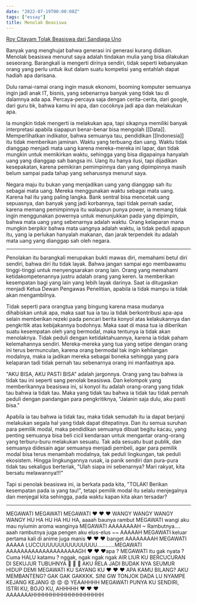 ```yaml
---
date: "2022-07-19T00:00:00Z"
tags: ["essay"]
title: Menolak Beasiswa
---
```


[Roy Citayam Tolak Beasiswa dari Sandiaga Uno](https://lifestyle.sindonews.com/read/829661/187/ini-alasan-sesungguhnya-roy-citayam-tolak-tawaran-beasiswa-dari-sandiaga-uno-1658131664)

Banyak yang menghujat bahwa generasi ini generasi kurang didikan. Menolak beasiswa menurut saya adalah tindakan mulia yang bisa dilakukan seseorang. Barangkali ia mengerti dirinya sendiri, tidak seperti kebanyakan orang yang perlu untuk ikut dalam suatu kompetisi yang entahlah dapat hadiah apa darisana. 

Dulu ramai-ramai orang ingin masuk ekonomi, booming komputer semuanya ingin jadi anak IT, bisnis, yang sebenarnya banyak yang tidak tau di dalamnya ada apa. Percaya-percaya saja dengan cerita-cerita, dari google, dari guru bk, bahwa kamu ini apa, dan cocoknya jadi apa dan melakukan apa. 

Ia mungkin tidak mengerti ia melakukan apa, tapi sikapnya memiliki banyak interpretasi apabila siapapun benar-benar bisa mengolah [[Data]]. Memperlihatkan indikator, bahwa semuanya tau, pendidikan [[Indonesia]] itu tidak memberikan jaminan. Waktu yang terbuang dan uang. Waktu tidak dianggap menjadi mata uang karena mereka-mereka ini lapar, dan tidak mungkin untuk memikirkan waktu, sehingga yang bisa digapainya hanyalah uang yang dianggap sah bangsa ini. Uang itu hanya ilusi, tapi dijadikan kesepakatan, karena pemikiran pemimpinnya dan yang dipimpinnya masih belum sampai pada tahap yang seharusnya menurut saya. 

Negara maju itu bukan yang menjadikan uang yang dianggap sah itu sebagai mata uang. Mereka menggunakan waktu sebagai mata uang. Karena hal itu yang paling langka. Bank sentral bisa mencetak uang sepuasnya, dan banyak yang jadi korbannya, tapi tidak pernah sadar, karena memang pemimpinnya itu walaupun punya power, ia memang tidak ingin menggunakan powernya untuk menunjukkan pada yang dipimpin, bahwa mata uang yang sebenarnya adalah waktu. Orang kelaparan mana mungkin berpikir bahwa mata uangnya adalah waktu, ia tidak peduli apapun itu, yang ia perlukan hanyalah makanan, dan jarak terpendek itu adalah mata uang yang dianggap sah oleh negara. 

---

Penolakan itu barangkali merupakan bukti mawas diri, memahami betul diri sendiri, bahwa diri itu tidak layak. Bahwa jangan sampai ego membawamu tinggi-tinggi untuk menyengsarakan orang lain. Orang yang memahami ketidakompetenannya justru adalah orang yang keren. Ia memberikan kesempatan bagi yang lain yang lebih layak darinya. Saat ia ditugaskan menjadi Ketua Dewan Pengawas Penelitian, apabila ia tidak mampu ia tidak akan mengambilnya. 

Tidak seperti para orangtua yang bingung karena masa mudanya dihabiskan untuk apa, maka saat tua ia tau ia tidak berkontribusi apa-apa selain memberikan rezeki pada pencari berita konyol atas kelakukannya dan pengkritik atas kebijakannya bodohnya. Maka saat di masa tua ia diberikan suatu kesempatan oleh yang bermodal, maka tentunya ia tidak akan menolaknya. Tidak peduli dengan ketidaktahuannya, karena ia tidak paham kelemahannya sendiri. Mereka-mereka yang tua yang setipe dengan orang ini terus bermunculan, karena orang bermodal tak ingin kehilangan modalnya, maka ia jadikan mereka sebagai boneka sehingga yang para kelaparan tadi tidak pernah tau sebenarnya orang ini manfaatnya apa. 

"AKU BISA, AKU PASTI BISA" adalah jargonnya. Orang yang tau bahwa ia tidak tau ini seperti sang penolak beasiswa. Dan kelompok yang memberikannya beasiswa ini, si konyol itu adalah orang-orang yang tidak tau bahwa ia tidak tau. Maka yang tidak tau bahwa ia tidak tau tidak pernah peduli dengan pandangan para pengkritiknya, "Jalanin saja dulu, aku pasti bisa."

Apabila ia tau bahwa ia tidak tau, maka tidak semudah itu ia dapat berjanji melakukan segala hal yang tidak dapat ditepatinya. Dan itu semua suruhan para pemilik modal, maka pendidikan semuanya dibuat begitu kacau, yang penting semuanya bisa beli cicil kendaraan untuk mengantar orang-orang yang terburu-buru melakukan sesuatu. Tak ada sesuatu buat publik, dan semuanya didesain agar semuanya menjadi pembeli, agar para pemilik modal bisa terus menambah modalnya, tak peduli lingkungan, tak peduli ekosistem. Hingga lingkungannya rusak, ia panik sendiri dan pura-pura tidak tau sekaligus berteriak, "Ulah siapa ini sebenarnya? Mari rakyat, kita bersatu melawannya!!!"

Tapi si penolak beasiswa ini, ia berkata pada kita, "TOLAK! Berikan kesempatan pada ia yang tau!", tetapi pemilik modal itu selalu menjegalnya dan menjegal kita sehingga, pada waktu kapan kita akan tersadar?

---
MEGAWATI MEGAWATI MEGAWATI ❤️ ❤️ ❤️ WANGY WANGY WANGY WANGY HU HA HU HA HU HA, aaaah baunya rambut MEGAWATI wangi aku mau nyiumin aroma wanginya MEGAWATI AAAAAAAAH ~ Rambutnya.... aaah rambutnya juga pengen aku elus-elus ~~ AAAAAH MEGAWATI keluar pertama kali di anime juga manis ❤️ ❤️ ❤️ banget AAAAAAAAH MEGAWATI AAAAA LUCCUUUUUUUUUUUUUUU............MEGAWATI AAAAAAAAAAAAAAAAAAAAGH ❤️ ❤️ ❤️apa ? MEGAWATI itu gak nyata ? Cuma HALU katamu ? nggak, ngak ngak ngak AIR LIUR KU BERCUCURAN DI SEKUJUR TUBUHNYA 🤤 🤤 🤤 AKU RELA JADI BUDAK NYA SEUMUR HIDUP DEMI MEGAWATI KU SAYANG KU ❤️ ❤️ ❤️ APA KAMU BILANG? AKU MEMBANTENG? GAK GAK GAKKKK. SINI GW TONJOK DADA LU NYAMPE KEJANG KEJANG 😡 😡 😡 YEAAHHHH MEGAWATI PUNYA KU SENDIRI, ISTRI KU, BOJO KU, AHHHHH ❤️ ❤️ ❤️ AAAAAAAHHHHHHHHHHHHHHHHHHH
